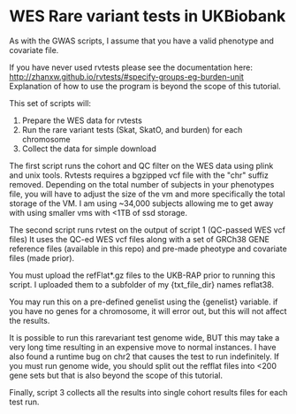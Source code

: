 # WES Rare variant tests in UKBiobank 

As with the GWAS scripts, I assume that you have a valid phenotype and covariate file.

If you have never used rvtests please see the documentation here: http://zhanxw.github.io/rvtests/#specify-groups-eg-burden-unit Explanation of how to use the program is beyond the scope of this tutorial.

This set of scripts will:
1. Prepare the WES data for rvtests
2. Run the rare variant tests (Skat, SkatO, and burden) for each chromosome
3. Collect the data for simple download

The first script runs the cohort and QC filter on the WES data using plink and unix tools. Rvtests requires a bgzipped vcf file with the "chr" suffiz removed. Depending on the total number of subjects in your phenotypes file, you will have to adjust the size of the vm and more specifically the total storage of the VM. I am using ~34,000 subjects allowing me to get away with using smaller vms with <1TB of ssd storage.  

The second script runs rvtest on the output of script 1 (QC-passed WES vcf files) It uses the QC-ed WES vcf files along with a set of GRCh38 GENE reference files (available in this repo) and pre-made pheotype and covariate files (made prior).

You must upload the refFlat*.gz files to the UKB-RAP prior to running this script. I uploaded them to a subfolder of my {txt_file_dir} names reflat38.

You may run this on a pre-defined genelist using the {genelist} variable. if you have no genes for a chromosome, it will error out, but this will not affect the results.

It is possible to run this rarevariant test genome wide, BUT this may take a very long time resulting in an expensive move to normal instances. I have also found a runtime bug on chr2 that causes the test to run indefinitely. If you must run genome wide, you should split out the refflat files into <200 gene sets but that is also beyond the scope of this tutorial.

Finally, script 3 collects all the results into single cohort results files for each test run. 

